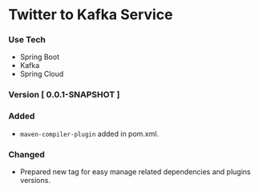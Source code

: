 # Twitter to Kafka Service

### Use Tech
- Spring Boot
- Kafka
- Spring Cloud

### Version [ 0.0.1-SNAPSHOT ]

### Added
- `maven-compiler-plugin`  added in pom.xml.

### Changed
- Prepared new tag for easy manage related dependencies and plugins versions.
